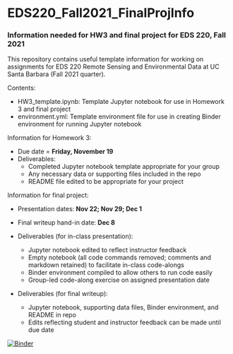 # EDS220_Fall2021_FinalProjInfo
### Information needed for HW3 and final project for EDS 220, Fall 2021

This repository contains useful template information for working on assignments for EDS 220 Remote Sensing and Environmental Data at UC Santa Barbara (Fall 2021 quarter). 

Contents:
- HW3_template.ipynb: Template Jupyter notebook for use in Homework 3 and final project
- environment.yml: Template environment file for use in creating Binder environment for running Jupyter notebook

Information for Homework 3:
- Due date = **Friday, November 19**
- Deliverables:
   - Completed Jupyter notebook template appropriate for your group 
   - Any necessary data or supporting files included in the repo
   - README file edited to be appropriate for your project


Information for final project:
- Presentation dates: **Nov 22; Nov 29; Dec 1**
- Final writeup hand-in date: **Dec 8**
- Deliverables (for in-class presentation):
  - Jupyter notebook edited to reflect instructor feedback
  - Empty notebook (all code commands removed; comments and markdown retained) to facilitate in-class code-alongs
  - Binder environment compiled to allow others to run code easily
  - Group-led code-along exercise on assigned presentation date

- Deliverables (for final writeup):
  - Jupyter notebook, supporting data files, Binder environment, and README in repo
  - Edits reflecting student and instructor feedback can be made until due date
 
 
 
[![Binder](https://mybinder.org/badge_logo.svg)](https://mybinder.org/v2/gh/mc-cover/Gee_Whiz_Final_Project/main)

